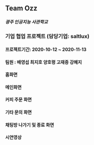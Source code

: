 ## Team Ozz

##### 광주 인공지능 사관학교

### 기업 협업 프로젝트 (담당기업: saltlux)

#### 프로젝트기간: 2020-10-12 ~ 2020-11-13

#### 팀원 : 배영섭 최지호 양호령 고재증 강혜지

#### 홈화면

#### 메인화면

#### 커피 주문 화면

#### 기타 문의 화면

#### 채팅방 나가기 및 종료 화면

#### 시연영상
